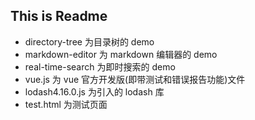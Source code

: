 ## This is Readme
* directory-tree 为目录树的 demo
* markdown-editor 为 markdown 编辑器的 demo
* real-time-search 为即时搜索的 demo
* vue.js 为 vue 官方开发版(即带测试和错误报告功能)文件
* lodash4.16.0.js 为引入的 lodash 库
* test.html 为测试页面
